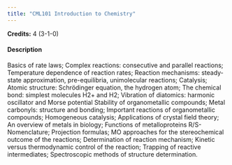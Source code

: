 ```yaml
---
title: "CML101 Introduction to Chemistry"
---
```

**Credits:** 4 (3-1-0)

#### Description
Basics of rate laws; Complex reactions: consecutive and parallel reactions; Temperature dependence of reaction rates; Reaction mechanisms: steady-state approximation, pre-equilibria, unimolecular reactions; Catalysis; Atomic structure: Schrödinger equation, the hydrogen atom; The chemical bond: simplest molecules H2+ and H2; Vibration of diatomics: harmonic oscillator and Morse potential Stability of organometallic compounds; Metal carbonyls: structure and bonding; Important reactions of organometallic compounds; Homogeneous catalysis; Applications of crystal field theory; An overview of metals in biology; Functions of metalloproteins R/S-Nomenclature; Projection formulas; MO approaches for the stereochemical outcome of the reactions; Determination of reaction mechanism; Kinetic versus thermodynamic control of the reaction; Trapping of reactive intermediates; Spectroscopic methods of structure determination.